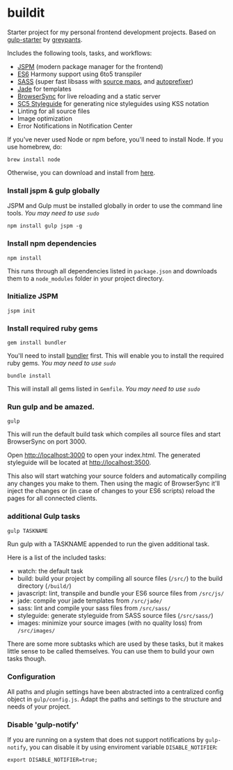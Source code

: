 buildit
============

Starter project for my personal frontend development projects.
Based on [gulp-starter](https://github.com/greypants/gulp-starter/) by [greypants](https://github.com/greypants/).

Includes the following tools, tasks, and workflows:

- [JSPM](https://jspm.io) (modern package manager for the frontend)
- [ES6](http://kangax.github.io/compat-table/es6/) Harmony support using 6to5 transpiler
- [SASS](http://sass-lang.com/) (super fast libsass with [source maps](https://github.com/sindresorhus/gulp-ruby-sass#sourcemap), and [autoprefixer](https://github.com/sindresorhus/gulp-autoprefixer))
- [Jade](http://jade-lang.com) for templates
- [BrowserSync](http://browsersync.io) for live reloading and a static server
- [SC5 Styleguide](http://styleguide.sc5.io/) for generating nice styleguides using KSS notation
- Linting for all source files
- Image optimization
- Error Notifications in Notification Center

If you've never used Node or npm before, you'll need to install Node.
If you use homebrew, do:

```
brew install node
```

Otherwise, you can download and install from [here](http://nodejs.org/download/).

### Install jspm & gulp globally

JSPM and Gulp must be installed globally in order to use the command line tools. *You may need to use `sudo`*

```
npm install gulp jspm -g
```

### Install npm dependencies

```
npm install
```

This runs through all dependencies listed in `package.json` and downloads them
to a `node_modules` folder in your project directory.

### Initialize JSPM

```
jspm init
```

### Install required ruby gems

```
gem install bundler
```

You'll need to install [bundler](http://bundler.io) first. This will enable you to install the required ruby gems. *You may need to use `sudo`*

```
bundle install
```

This will install all gems listed in `Gemfile`. *You may need to use `sudo`*

### Run gulp and be amazed.

```
gulp
```

This will run the default build task which compiles all source files and start BrowserSync on port 3000.

Open [http://localhost:3000](http://localhost:3000) to open your index.html.
The generated styleguide will be located at [http://localhost:3500](http://localhost:3500).

This also will start watching your source folders and automatically compiling any changes you make to them. Then using the magic of BrowserSync it'll inject the changes or (in case of changes to your ES6 scripts) reload the pages for all connected clients.

### additional Gulp tasks

```
gulp TASKNAME
```

Run gulp with a TASKNAME appended to run the given additional task.

Here is a list of the included tasks:
- watch: the default task
- build: build your project by compiling all source files (`/src/`) to the build directory (`/build/`)
- javascript: lint, transpile and bundle your ES6 source files from `/src/js/`
- jade: compile your jade templates from `/src/jade/`
- sass: lint and compile your sass files from `/src/sass/`
- styleguide: generate styleguide from SASS source files (`/src/sass/`)
- images: minimize your source images (with no quality loss) from `/src/images/`

There are some more subtasks which are used by these tasks, but it makes little sense to be called themselves. You can use them to build your own tasks though.



### Configuration

All paths and plugin settings have been abstracted into a centralized config object in `gulp/config.js`. Adapt the paths and settings to the structure and needs of your project.

### Disable 'gulp-notify'

If you are running on a system that does not support notifications by `gulp-notify`, you can disable it by using enviroment variable `DISABLE_NOTIFIER`:

```
export DISABLE_NOTIFIER=true;
```
